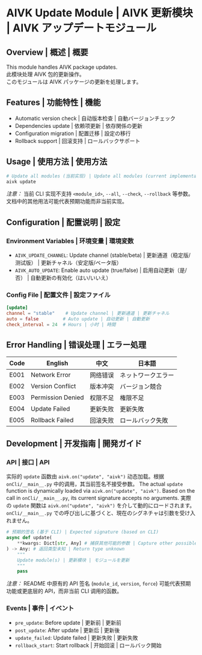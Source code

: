 # AIVK Update Module | AIVK 更新模块 | AIVK アップデートモジュール

## Overview | 概述 | 概要

This module handles AIVK package updates.  
此模块处理 AIVK 包的更新操作。  
このモジュールは AIVK パッケージの更新を処理します。

## Features | 功能特性 | 機能

- Automatic version check | 自动版本检查 | 自動バージョンチェック
- Dependencies update | 依赖项更新 | 依存関係の更新
- Configuration migration | 配置迁移 | 設定の移行
- Rollback support | 回滚支持 | ロールバックサポート

## Usage | 使用方法 | 使用方法

```bash
# Update all modules (当前实现) | Update all modules (current implementation) | すべてのモジュールを更新 (現在の実装)
aivk update
```
*注意：* 当前 CLI 实现不支持 `<module_id>`, `--all`, `--check`, `--rollback` 等参数。文档中的其他用法可能代表预期功能而非当前实现。

## Configuration | 配置说明 | 設定

### Environment Variables | 环境变量 | 環境変数

- `AIVK_UPDATE_CHANNEL`: Update channel (stable/beta) | 更新通道（稳定版/测试版） | 更新チャネル（安定版/ベータ版）
- `AIVK_AUTO_UPDATE`: Enable auto update (true/false) | 启用自动更新（是/否） | 自動更新の有効化（はい/いいえ）

### Config File | 配置文件 | 設定ファイル

```toml
[update]
channel = "stable"    # Update channel | 更新通道 | 更新チャネル
auto = false         # Auto update | 自动更新 | 自動更新
check_interval = 24  # Hours | 小时 | 時間
```

## Error Handling | 错误处理 | エラー処理

| Code | English | 中文 | 日本語 |
|------|----------|------|---------|
| E001 | Network Error | 网络错误 | ネットワークエラー |
| E002 | Version Conflict | 版本冲突 | バージョン競合 |
| E003 | Permission Denied | 权限不足 | 権限不足 |
| E004 | Update Failed | 更新失败 | 更新失敗 |
| E005 | Rollback Failed | 回滚失败 | ロールバック失敗 |

## Development | 开发指南 | 開発ガイド

### API | 接口 | API

实际的 `update` 函数由 `aivk.on("update", "aivk")` 动态加载。根据 `onCli/__main__.py` 中的调用，其当前签名不接受参数。
The actual `update` function is dynamically loaded via `aivk.on("update", "aivk")`. Based on the call in `onCli/__main__.py`, its current signature accepts no arguments.
実際の `update` 関数は `aivk.on("update", "aivk")` を介して動的にロードされます。`onCli/__main__.py` での呼び出しに基づくと、現在のシグネチャは引数を受け入れません。

```python
# 预期的签名 (基于 CLI) | Expected signature (based on CLI)
async def update(
    **kwargs: Dict[str, Any] # 捕获其他可能的参数 | Capture other possible args
) -> Any: # 返回类型未知 | Return type unknown
    """
    Update module(s) | 更新模块 | モジュールを更新
    """
    pass
```
*注意：* README 中原有的 API 签名 (`module_id`, `version`, `force`) 可能代表预期功能或更底层的 API，而非当前 CLI 调用的函数。

### Events | 事件 | イベント

- `pre_update`: Before update | 更新前 | 更新前
- `post_update`: After update | 更新后 | 更新後
- `update_failed`: Update failed | 更新失败 | 更新失敗
- `rollback_start`: Start rollback | 开始回滚 | ロールバック開始
